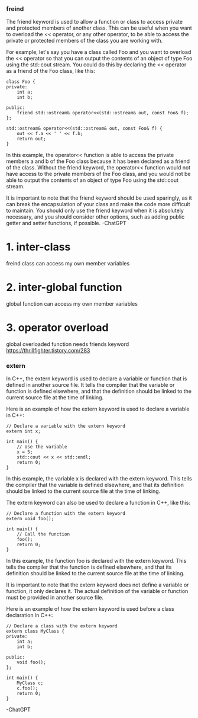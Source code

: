### freind
The friend keyword is used to allow a function or class to access private and protected members of another class. This can be useful when you want to overload the << operator, or any other operator, to be able to access the private or protected members of the class you are working with.

For example, let's say you have a class called Foo and you want to overload the << operator so that you can output the contents of an object of type Foo using the std::cout stream. You could do this by declaring the << operator as a friend of the Foo class, like this:

```
class Foo {
private:
    int a;
    int b;

public:
    friend std::ostream& operator<<(std::ostream& out, const Foo& f);
};

std::ostream& operator<<(std::ostream& out, const Foo& f) {
    out << f.a << ' ' << f.b;
    return out;
}
```
In this example, the operator<< function is able to access the private members a and b of the Foo class because it has been declared as a friend of the class. Without the friend keyword, the operator<< function would not have access to the private members of the Foo class, and you would not be able to output the contents of an object of type Foo using the std::cout stream.

It is important to note that the friend keyword should be used sparingly, as it can break the encapsulation of your class and make the code more difficult to maintain. You should only use the friend keyword when it is absolutely necessary, and you should consider other options, such as adding public getter and setter functions, if possible.
	-ChatGPT

# 1. inter-class
freind class can access my own member variables

# 2. inter-global function
global function can access my own member variables

# 3. operator overload
global overloaded function needs friends keyword
https://thrillfighter.tistory.com/283


### extern
In C++, the extern keyword is used to declare a variable or function that is defined in another source file. It tells the compiler that the variable or function is defined elsewhere, and that the definition should be linked to the current source file at the time of linking.

Here is an example of how the extern keyword is used to declare a variable in C++:
```
// Declare a variable with the extern keyword
extern int x;

int main() {
    // Use the variable
    x = 5;
    std::cout << x << std::endl;
    return 0;
}
```
In this example, the variable x is declared with the extern keyword. This tells the compiler that the variable is defined elsewhere, and that its definition should be linked to the current source file at the time of linking.

The extern keyword can also be used to declare a function in C++, like this:
```
// Declare a function with the extern keyword
extern void foo();

int main() {
    // Call the function
    foo();
    return 0;
}
```
In this example, the function foo is declared with the extern keyword. This tells the compiler that the function is defined elsewhere, and that its definition should be linked to the current source file at the time of linking.

It is important to note that the extern keyword does not define a variable or function, it only declares it. The actual definition of the variable or function must be provided in another source file.

Here is an example of how the extern keyword is used before a class declaration in C++:
```
// Declare a class with the extern keyword
extern class MyClass {
private:
    int a;
    int b;

public:
    void foo();
};

int main() {
    MyClass c;
    c.foo();
    return 0;
}
```
-ChatGPT

